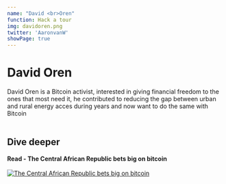```yaml
---
name: "David <br>Oren"
function: Hack a tour
img: davidoren.png
twitter: 'AaronvanW'
showPage: true
---
```


# David Oren
 
David Oren is a Bitcoin activist, interested in giving financial freedom to the ones that most need it, he contributed to reducing the gap between urban and rural energy acces during years and now want to do the same with Bitcoin
<br><br>

## Dive deeper


<div class="grid grid-cols-2 gap-5">
<div class="p-3 my-2">

**Read - The Central African Republic bets big on bitcoin**  <br><br>
[![The Central African Republic bets big on bitcoin](/2022/content/davidoren1.png)](https://bitcoinmagazine.com/markets/the-central-african-republic-bets-big-on-bitcoin/)
</div>

</div>

<br>




